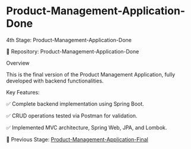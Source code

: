 # Product-Management-Application-Done
4th Stage: Product-Management-Application-Done

🔗 Repository: Product-Management-Application-Done

Overview

This is the final version of the Product Management Application, fully developed with backend functionalities.

Key Features:

✅ Complete backend implementation using Spring Boot.

✅ CRUD operations tested via Postman for validation.

✅ Implemented MVC architecture, Spring Web, JPA, and Lombok.


🔹 Previous Stage: [Product-Management-Application-Final](https://github.com/imprathamraj/Product-Management-Application-Final)
